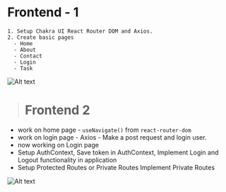 # Frontend - 1 

```
1. Setup Chakra UI React Router DOM and Axios.
2. Create basic pages 
  - Home 
  - About
  - Contact
  - Login
  - Task
```
![Alt text](./src/assets/image.png)


># Frontend 2

  - work on home page - `useNavigate()` from `react-router-dom`
  - work on login page - Axios  - Make a post request and login user.
  - now working on Login page
  - Setup AuthContext, Save token in AuthContext, Implement Login and
Logout functionality in application
  - Setup Protected Routes or Private Routes Implement Private Routes

  ![Alt text](./src/assets/image7.png)